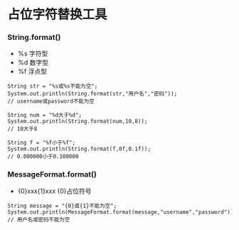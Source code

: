 # 占位字符替换工具
### String.format()
  * %s 字符型
  * %d 数字型
  * %f 浮点型
  
```
String str = "%s或%s不能为空";
System.out.println(String.format(str,"用户名","密码")); 
// username或password不能为空

String num = "%d大于%d";
System.out.println(String.format(num,10,8));
// 10大于8

String f = "%f小于%f";
System.out.println(String.format(f,0f,0.1f));
// 0.000000小于0.100000
```

### MessageFormat.format()
  * {0}xxx{1}xxx  {0}占位符号

```
String message = "{0}或{1}不能为空";
System.out.println(MessageFormat.format(message,"username","password"));
// 用户名或密码不能为空
```
